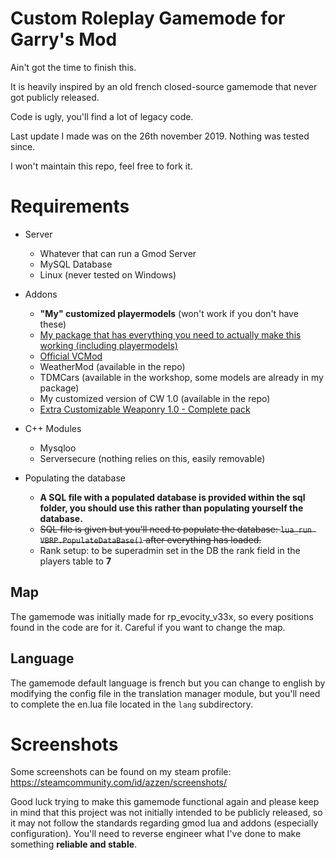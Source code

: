 # Custom Roleplay Gamemode for Garry's Mod
Ain't got the time to finish this. 

It is heavily inspired by an old french closed-source gamemode that never got publicly released.

Code is ugly, you'll find a lot of legacy code.

Last update I made was on the 26th november 2019. Nothing was tested since.

I won't maintain this repo, feel free to fork it.

# Requirements

 - Server
   - Whatever that can run a Gmod Server
   - MySQL Database
   - Linux (never tested on Windows)
 
 - Addons
   - **"My" customized playermodels** (won't work if you don't have these)
   - [My package that has everything you need to actually make this working (including playermodels)](https://mega.nz/#!UFIx3aBR!aokYXWhlVBHp-cuP-RIggVoFlryoqBDw0pjawXk22ag)
   - [Official VCMod](https://www.gmodstore.com/market/view/21)
   - WeatherMod (available in the repo)
   - TDMCars (available in the workshop, some models are already in my package)
   - My customized version of CW 1.0 (available in the repo)
   - [Extra Customizable Weaponry 1.0 - Complete pack](https://mega.nz/#!hd43ER4S!t74w7ZYT44BoY6b8ehoQ_RSCMym87-Bklb7hPobwlJw)
 
 - C++ Modules
   - Mysqloo
   - Serversecure (nothing relies on this, easily removable)
 
 - Populating the database
   - **A SQL file with a populated database is provided within the sql folder, you should use this rather than populating yourself the database.**
   - ~~SQL file is given but you'll need to populate the database: `lua_run VBRP.PopulateDataBase()` after everything has loaded.~~
   - Rank setup: to be superadmin set in the DB the rank field in the players table to **7**
## Map
The gamemode was initially made for rp_evocity_v33x, so every positions found in the code are for it. Careful if you want to change the map.
## Language
The gamemode default language is french but you can change to english by modifying the config file in the translation manager module, but you'll need to complete the en.lua file located in the `lang` subdirectory.
# Screenshots
Some screenshots can be found on my steam profile: https://steamcommunity.com/id/azzen/screenshots/

Good luck trying to make this gamemode functional again and please keep in mind that this project was not initially intended to be publicly released, so it may not follow the standards regarding gmod lua and addons (especially configuration). You'll need to reverse engineer what I've done to make something **reliable and stable**.
